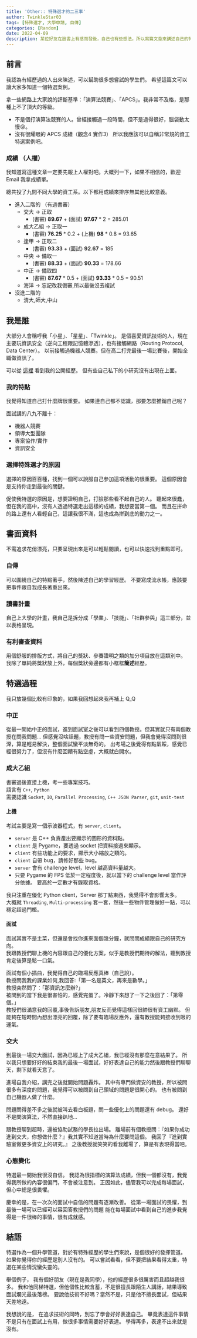 ```yaml
---
title: 'Other:: 特殊選才的二三事' 
author: TwinkleStar03
tags: [特殊選才, 大學申請, 自傳]
categories: [Random]
date: 2022-04-09
description: 某位好友在臉書上有感而發後，自己也有些想法。所以寫篇文章來講述自己的特殊選才經歷。
---
```


## 前言
我認為有經歷過的人出來陳述，可以幫助很多想嘗試的學生們。
希望這篇文可以讓大家多知道一個特選案例。

拿一些網路上大家說的評斷基準：「演算法競賽」、「APCS」。我非常不及格，是那種上不了頂大的等級。
- 不是個打演算法競賽的人。曾經接觸過一段時間，但不是過得很好，腦袋動太慢😢。
- 沒有很耀眼的 APCS 成績（觀念4 實作3）
所以我應該可以自稱非常規的資工特選案例吧。


### 成績 （人權）
我知道寫這種文章一定要先報上人權對吧。大概列一下，如果不相信的，歡迎 Email 我拿成績單。

總共投了九間不同大學的資工系。以下都用成績來排序無其他比較意義。
- 進入二階的 （有過書審）
    - 交大 → 正取
        - (書審) **89.67** + (面試) **97.67** * 2 = 285.01
    - 成大乙組 → 正取一
        -  (書審) **76.25** * 0.2 + (上機) **98** * 0.8 = 93.65
    - 逢甲 → 正取二
        - (書審) **93.33** + (面試) **92.67** = 185
    - 中央 → 備取一
        - (書審) **88.33** + (面試) **90.33** = 178.66
    - 中正 → 備取四
        - (書審) **87.67** * 0.5 + (面試) **93.33** * 0.5 = 90.51
    - 海洋 → 忘記改我備審,所以最後沒去複試
- 沒進二階的
    - 清大,師大,中山

## 我是誰
大部分人會稱呼我「小星」、「星星」、「Twinkle」。
是個喜愛資訊技術的人，現在主要玩資訊安全（逆向工程跟記憶體滲透），也有接觸網路（Routing Protocol, Data Center）。
以前接觸過機器人競賽。但在高二打完最後一場比賽後，開始全職做資訊了。

可以從 [這裡](/about) 看到我的公開經歷。
但有些自己私下的小研究沒有出現在上面。

### 我的特點
我覺得知道自己打什麼牌很重要。
如果連自己都不認識，那要怎麼推銷自己呢？

面試講的八九不離十：
- 機器人競賽
- 領導大型團隊
- 專案協作/實作
- 資訊安全

### 選擇特殊選才的原因
選擇的原因百百種，找到一個可以說服自己參加這項活動的很重要。
這個原因會是支持你走到最後的關鍵。

促使我特選的原因是，想要證明自己，打臉那些看不起自己的人。
聽起來很蠢，但在我的高中，沒有人透過特選走出這樣的成績，我想要當第一個。
而且在拼命的路上還有人看輕自己，這讓我很不滿，這也成為拼到底的動力之一。

## 書面資料
不需追求花俏漂亮，只要呈現出來是可以輕鬆閱讀，也可以快速找到重點即可。

### 自傳
可以圍繞自己的特點著手，然後陳述自己的學習經歷。
不要寫成流水帳，應該要把事件跟自我成長著重出來。

### 讀書計畫
自己上大學的計畫，我自己是拆分成「學業」、「技能」、「社群參與」這三部分，並以表格呈現。

### 有利審查資料
用個舒服的排版方式，將自己的獎狀、參賽證明之類的加分項目放在這類別中。
我除了單純將獎狀放上外，每個獎狀旁邊都有小框框**簡述**經歷。

## 特選過程
我只放幾個比較有印象的，如果我回想起來我再補上 Q_Q

### 中正
從最一開始中正的面試，進到面試室之後可以看到四個教授。但其實就只有兩個教授在問我問題...
但感覺沒啥話題，教授有問一些資安問題，但我會覺得沒問到很深，算是輕易解決，整個面試蠻平淡無奇的。
出考場之後覺得有點氣餒，感覺已經很努力了，但沒有什麼回饋有點空虛，大概就白開水。

### 成大乙組
書審過後直接上機，考一些專案技巧。  
語言有 `C++`, `Python`  
需要認識 `Socket`, `IO`, `Parallel Processing`, `C++ JSON Parser`, `git`, `unit-test`

#### 上機
考試主要是寫一個示波器程式，有 `server`, `client`。
- `server` 是 C++ 負責產出要顯示的圖形的資料點。
- `client` 是 Pygame，要透過 socket 把資料接過來顯示。
- `client` 有些功能上的要求，顯示大小縮放之類的。
- `client` 自帶 bug，請修好那些 bug。
- `server` 會有 challenge level，level 越高資料量越大。
- 只要 Pygame 的 FPS 低於一定程度後，就以當下的 challenge level 當作評分依據。
要高於一定數才有錄取資格。

我只注重在優化 Python client，Server 那丁點東西，我覺得不會影響太多。  
大概就 `Threading`, `Multi-processing` 套一套，然後一些物件管理做好一點，可以穩定超過門檻。

#### 面試
面試其實不是主菜，但還是會找你進來面個幾分鐘，就問問成績跟自己的研究方向。  
我跟教授們聊上機的內容跟自己的優化方案，似乎是教授們期待的解法，聽到教授肯定後算是鬆一口氣。

面試有個小插曲，我覺得自己的臨場反應真棒（自己說）。  
教授問我我的課業如何,我回答:「第一名是英文，再來是數學。」  
教授突然問了：「那資訊怎麼辦?」  
被問到的當下我是很害怕的，感覺完蛋了。冷靜下來想了一下之後回了：「第零個。」  
教授們很滿意我的回覆,事後告訴朋友,朋友反而覺得這樣回很帥很有資工幽默。
但能夠在短時間內想出漂亮的回覆，除了要有臨場反應外，還有教授能夠接收到哏的運氣。

### 交大
到最後一場交大面試，因為已經上了成大乙組，我已經沒有那麼在意結果了。
所以我只想要好好的結束我的最後一場面試，好好表達自己的能力然後跟教授們聊聊天，剩下就看天意了。

進場自我介紹，講完之後就開始問題轟炸。
其中有專門做資安的教授，所以被問很多有深度的問題，我覺得可以被問到自己領域的問題是很開心的。
也有被問到自己機器人做了什麼。

問題問得差不多之後就被叫去看白板題，問一些優化上的問題還有 debug。
還好不是問演算法，不然直接趴地...

跟教授聊到超時，還被協助試務的學長拉出場。
離場前有個教授問：『如果你成功進到交大，你想做什麼？』我其實不知道當時為什麼要問這個。
我回了『進到實驗室做更多資安上的研究。』
之後教授就笑笑的看我離場了，算是有表現得當吧。

### 心態變化
特選最一開始我很沒自信。
我認為很指標的演算法成績，但我一個都沒有，我覺得我所做的內容很偏門，不會被注意到。
正因如此，儘管我可以完成每場面試，但心中總是很畏懼。

慶幸的是，在一次次的面試中自信的問題有逐漸改善。
從第一場面試的畏懼，到最後一場可以已經可以容回答教授們的問題
能在每場面試中看到自己的進步我覺得是一件很棒的事情，很有成就感。

## 結語
特選作為一個升學管道，對於有特殊經歷的學生們來說，是個很好的發揮管道。
如果你覺得你的經歷是別人沒有的。
可以嘗試看看，但不要把結果看得太重，特選在某些情況蠻失靈的。

舉個例子，
我有個好朋友（現在是我同學），他的經歷很多很厲害而且超越我很多。
我和他同梯特選，但他個性比較含蓄，不是很擅長跟陌生人講話，結果導致面試爛光最後落榜。
要說他技術不好嗎？當然不是，只是他不擅長面試，但結果天差地遠。

我想說的是，
在追求技術的同時，別忘了學會好好表達自己。
畢竟表達這件事情不是只有在面試上有用，做很多事情需要好好表達。
學得再多，表達不出來就是沒有。